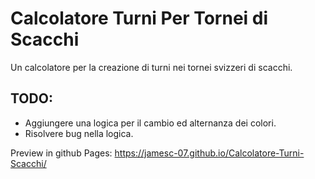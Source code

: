 # Calcolatore Turni Per Tornei di Scacchi
Un calcolatore per la creazione di turni nei tornei svizzeri di scacchi.

## TODO:
- Aggiungere una logica per il cambio ed alternanza dei colori.
- Risolvere bug nella logica.

Preview in github Pages: https://jamesc-07.github.io/Calcolatore-Turni-Scacchi/
